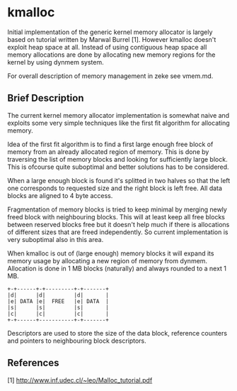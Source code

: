 kmalloc
=======

Initial implementation of the generic kernel memory allocator is largely based
on tutorial written by Marwal Burrel [1]. However kmalloc doesn't exploit heap
space at all. Instead of using contiguous heap space all memory allocations are
done by allocating new memory regions for the kernel by using dynmem system.

For overall description of memory management in zeke see vmem.md.

Brief Description
-----------------

The current kernel memory allocator implementation is somewhat naive and
exploits some very simple techniques like the first fit algorithm for allocating
memory.

Idea of the first fit algorithm is to find a first large enough free block of
memory from an already allocated region of memory. This is done by traversing
the list of memory blocks and looking for sufficiently large block. This is
ofcourse quite suboptimal and better solutions has to be considered.

When a large enough block is found it's splitted in two halves so that the left
one corresponds to requested size and the right block is left free. All data
blocks are aligned to 4 byte access.

Fragmentation of memory blocks is tried to keep minimal by merging newly freed
block with neighbouring blocks. This will at least keep all free blocks between
reserved blocks free but it doesn't help much if there is allocations of
different sizes that are freed independently. So current implementation is very
suboptimal also in this area.

When kmalloc is out of (large enough) memory blocks it will expand its memory
usage by allocating a new region of memory from dynmem. Allocation is done in
1 MB blocks (naturally) and always rounded  to a next 1 MB.

    +-+------+-+---------+-+-------+
    |d|      |d|         |d|       |
    |e| DATA |e|  FREE   |e| DATA  |
    |s|      |s|         |s|       |
    |c|      |c|         |c|       |
    +-+------+-----------+-+-------+

Descriptors are used to store the size of the data block, reference counters and
pointers to neighbouring block descriptors.


References
----------

[1] http://www.inf.udec.cl/~leo/Malloc_tutorial.pdf
